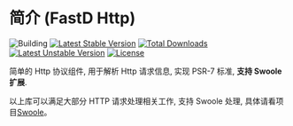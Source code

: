 # 简介 (FastD Http)

![Building](https://api.travis-ci.org/JanHuang/http.svg?branch=master)
[![Latest Stable Version](https://poser.pugx.org/fastd/http/v/stable)](https://packagist.org/packages/fastd/http) [![Total Downloads](https://poser.pugx.org/fastd/http/downloads)](https://packagist.org/packages/fastd/http) [![Latest Unstable Version](https://poser.pugx.org/fastd/http/v/unstable)](https://packagist.org/packages/fastd/http) [![License](https://poser.pugx.org/fastd/http/license)](https://packagist.org/packages/fastd/http)

简单的 Http 协议组件, 用于解析 Http 请求信息, 实现 PSR-7 标准, **支持 Swoole 扩展**.

以上库可以满足大部分 HTTP 请求处理相关工作, 支持 Swoole 处理, 具体请看项目[Swoole](https://github.com/JanHuang/swoole)。

